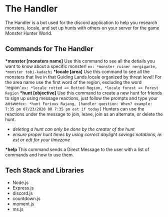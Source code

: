 # The Handler

The Handler is a bot used for the discord application to help you research monsters, locale, and set up hunts with others on your server for the game Monster Hunter World.

## Commands for The Handler

**\*monster [monsters name]**
Use this command to see all the detiails you want to know about a specific monster! `ex: *monster ruiner nergigante, *monster tobi-kadachi`
**\*locale [area]** Use this command to see all the monsters that live in that Guiding Lands locale organized by threat level! For the area name use the first word of the region, excluding the word 'region'.`ex: *locale rotted => Rotted Region, *locale forest => Forest Region`
**\*hunt [objective]** Use this command to create a new hunt for friends to sign up using message reactions, just follow the prompts and type your answer`ex: *hunt Furious Rajang, [handler question: When? example: 7:35 pm 07/23/2020 OR 7:35 pm est if today]` Hunters can use the reactions under the message to join, leave, join as an alternate, or delete the hunt.

- _deleting a hunt can only be done by the creator of the hunt_
- _ensure proper hunt times by using correct daylight savings notations, ie: est or edt for your timezone_

**\*help** This command sends a Direct Message to the user with a list of commands and how to use them.

## Tech Stack and Libraries

- Node.js
- Express.js
- discord.js
- countdown.js
- moment.js
- ms.js
